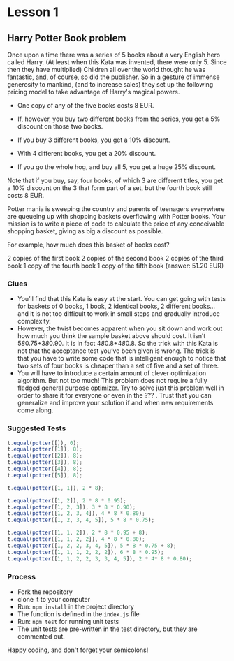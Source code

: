 Lesson 1
========


Harry Potter Book problem
-------------------------

Once upon a time there was a series of 5 books about a very English hero called Harry.
(At least when this Kata was invented, there were only 5. Since then they have multiplied)
Children all over the world thought he was fantastic, and, of course, so did the publisher.
So in a gesture of immense generosity to mankind, (and to increase sales) they set up
the following pricing model to take advantage of Harry's magical powers.


- One copy of any of the five books costs 8 EUR.

- If, however, you buy two different books from the series, you get a 5% discount on those two books.

- If you buy 3 different books, you get a 10% discount.

- With 4 different books, you get a 20% discount.

- If you go the whole hog, and buy all 5, you get a huge 25% discount.

Note that if you buy, say, four books, of which 3 are different titles,
you get a 10% discount on the 3 that form part of a set,
but the fourth book still costs 8 EUR.

Potter mania is sweeping the country and parents of teenagers everywhere are queueing up with shopping baskets overflowing with Potter books. Your mission is to write a piece of code to calculate the price of any conceivable shopping basket, giving as big a discount as possible.

For example, how much does this basket of books cost?

2 copies of the first book
2 copies of the second book
2 copies of the third book
1 copy of the fourth book
1 copy of the fifth book
(answer: 51.20 EUR)

### Clues
- You’ll find that this Kata is easy at the start. You can get going with tests for baskets of 0 books, 1 book, 2 identical books, 2 different books… and it is not too difficult to work in small steps and gradually introduce complexity.
- However, the twist becomes apparent when you sit down and work out how much you think the sample basket above should cost. It isn’t 5*8*0.75+3*8*0.90. It is in fact 4*8*0.8+4*8*0.8. So the trick with this Kata is not that the acceptance test you’ve been given is wrong. The trick is that you have to write some code that is intelligent enough to notice that two sets of four books is cheaper than a set of five and a set of three.
- You will have to introduce a certain amount of clever optimization algorithm. But not too much! This problem does not require a fully fledged general purpose optimizer. Try to solve just this problem well in order to share it for everyone or even in the ??? . Trust that you can generalize and improve your solution if and when new requirements come along.

### Suggested Tests

```js
t.equal(potter([]), 0);
t.equal(potter([1]), 8);
t.equal(potter([2]), 8);
t.equal(potter([3]), 8);
t.equal(potter([4]), 8);
t.equal(potter([5]), 8);

t.equal(potter([1, 1]), 2 * 8);

t.equal(potter([1, 2]), 2 * 8 * 0.95);
t.equal(potter([1, 2, 3]), 3 * 8 * 0.90);
t.equal(potter([1, 2, 3, 4]), 4 * 8 * 0.80);
t.equal(potter([1, 2, 3, 4, 5]), 5 * 8 * 0.75);

t.equal(potter([1, 1, 2]), 2 * 8 * 0.95 + 8);
t.equal(potter([1, 1, 2, 2]), 4 * 8 * 0.80);
t.equal(potter([1, 2, 2, 3, 4, 5]), 5 * 8 * 0.75 + 8);
t.equal(potter([1, 1, 1, 2, 2, 2]), 6 * 8 * 0.95);
t.equal(potter([1, 1, 2, 2, 3, 3, 4, 5]), 2 * 4* 8 * 0.80);
```

### Process
- Fork the repository
- clone it to your computer
- Run: `npm install` in the project directory
- The function is defined in the `index.js` file
- Run: `npm test` for running unit tests
- The unit tests are pre-written in the test directory,
  but they are commented out.

Happy coding, and don't forget your semicolons!

